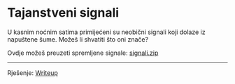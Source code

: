# Tajanstveni signali
U kasnim noćnim satima primijećeni su neobični signali koji dolaze iz napuštene šume. Možeš li shvatiti što oni znače?

Ovdje možeš preuzeti spremljene signale: [signali.zip](https://github.com/fnovak22/ctf-zavrsni/raw/refs/heads/main/Zadaci/Misc/Tajanstveni%20signali/Datoteke/signali.zip)

---

Rješenje: [Writeup](https://github.com/fnovak22/ctf-zavrsni/tree/main/Zadaci/Misc/Tajanstveni%20signali/Writeup)
